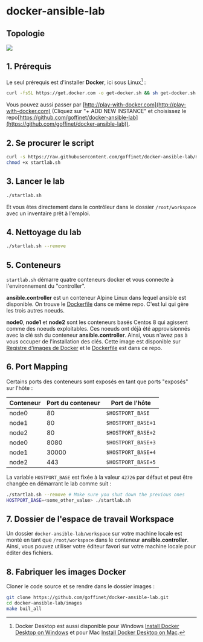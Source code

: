 # docker-ansible-lab

## Topologie

![](https://lucid.app/publicSegments/view/9175d49c-c39c-4446-b245-b9e6829dc57a/image.png)

## 1. Prérequis

Le seul prérequis est d'installer **Docker**, ici sous Linux[^1] :

```bash
curl -fsSL https://get.docker.com -o get-docker.sh && sh get-docker.sh
```

[^1]: Docker Desktop est aussi disponible pour Windows [Install Docker Desktop on Windows](https://docs.docker.com/docker-for-windows/install/) et pour Mac [Install Docker Desktop on Mac](https://docs.docker.com/docker-for-mac/install/).

Vous pouvez aussi passer par [http://play-with-docker.com](http://play-with-docker.com) (Cliquez sur "+ ADD NEW INSTANCE" et choisissez le repo[https://github.com/goffinet/docker-ansible-lab](https://github.com/goffinet/docker-ansible-lab)).

## 2. Se procurer le script

```bash
curl -s https://raw.githubusercontent.com/goffinet/docker-ansible-lab/master/startlab.sh > ./startlab.sh
chmod +x startlab.sh
```

## 3. Lancer le lab

```bash
./startlab.sh
```

Et vous êtes directement dans le contrôleur dans le dossier `/root/workspace` avec un inventaire prêt à l'emploi.

## 4. Nettoyage du lab

```bash
./startlab.sh --remove
```

## 5. Conteneurs

`startlab.sh` démarre quatre conteneurs docker et vous connecte à l'environnement du "controller".

**ansible.controller** est un conteneur Alpine Linux dans lequel ansible est disponible. On trouve le [Dockerfile](https://github.com/goffinet/docker-ansible-lab/blob/master/images/ansible-controller/Dockerfile) dans ce même repo. C'est lui qui gère les trois autres noeuds.

**node0**, **node1** et **node2** sont les conteneurs basés Centos 8 qui agissent comme des noeuds exploitables. Ces noeuds ont déjà été approvisionnés avec la clé ssh du conteneur **ansible.controller**. Ainsi, vous n'avez pas à vous occuper de l'installation des clés. Cette image est disponible sur [Registre d'images de Docker](https://hub.docker.com/repository/docker/goffinet/centos-8-ansible-docker-host) et le [Dockerfile](https://github.com/goffinet/docker-ansible-lab/blob/master/images/centos-8-ansible-docker-host/Dockerfile) est dans ce repo.

## 6. Port Mapping

Certains ports des conteneurs sont exposés en tant que ports "exposés" sur l'hôte :

| Conteneur | Port du conteneur| Port de l'hôte |
| --- | --- | --- |
| node0 | 80 | `$HOSTPORT_BASE` |
| node1 | 80 | `$HOSTPORT_BASE+1` |
| node2 | 80 | `$HOSTPORT_BASE+2` |
| node0 | 8080 | `$HOSTPORT_BASE+3` |
| node1 | 30000 | `$HOSTPORT_BASE+4` |
| node2 | 443 | `$HOSTPORT_BASE+5` |

La variable `HOSTPORT_BASE` est fixée à la valeur `42726` par défaut et peut être changée en démarrant le lab comme suit :

```bash
./startlab.sh --remove # Make sure you shut down the previous ones
HOSTPORT_BASE=<some_other_value> ./startlab.sh

```

## 7. Dossier de l'espace de travail Workspace

Un dossier `docker-ansible-lab/workspace` sur votre machine locale est monté en tant que `/root/workspace` dans le conteneur **ansible.controller**. Ainsi, vous pouvez utiliser votre éditeur favori sur votre machine locale pour éditer des fichiers.


## 8. Fabriquer les images Docker

Cloner le code source et se rendre dans le dossier images :

```bash
git clone https://github.com/goffinet/docker-ansible-lab.git
cd docker-ansible-lab/images
make buil_all
```
